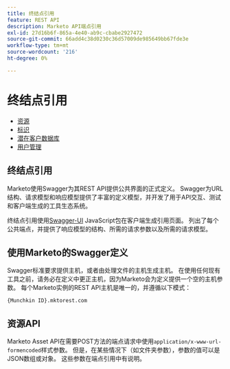 ```yaml
---
title: 终结点引用
feature: REST API
description: Marketo API端点引用
exl-id: 27d16b6f-865a-4e40-ab9c-cbabe2927472
source-git-commit: 66add4c38d0230c36d57009de985649bb67fde3e
workflow-type: tm+mt
source-wordcount: '216'
ht-degree: 0%

---
```


# 终结点引用

- [资源](https://developer.adobe.com/marketo-apis/api/asset/)
- [标识](https://developer.adobe.com/marketo-apis/api/identity/)
- [潜在客户数据库](https://developer.adobe.com/marketo-apis/api/mapi/)
- [用户管理](https://developer.adobe.com/marketo-apis/api/user/)

## 终结点引用

Marketo使用Swagger为其REST API提供公共界面的正式定义。 Swagger为URL结构、请求模型和响应模型提供了丰富的定义模型，并开发了用于API交互、测试和客户端生成的工具生态系统。

终结点引用使用[Swagger-UI](https://swagger.io/tools/swagger-ui/) JavaScript包在客户端生成引用页面。 列出了每个公共端点，并提供了响应模型的结构、所需的请求参数以及所需的请求模型。

## 使用Marketo的Swagger定义

Swagger标准要求提供主机，或者由处理文件的主机生成主机。 在使用任何现有工具之前，请务必在定义中更正主机，因为Marketo会为定义提供一个空的主机参数。 每个Marketo实例的REST API主机是唯一的，并遵循以下模式：

`{Munchkin ID}.mktorest.com`

## 资源API

Marketo Asset API在需要POST方法的端点请求中使用`application/x-www-url-formencoded`样式参数。 但是，在某些情况下（如文件夹参数），参数的值可以是JSON数组或对象。 这些参数在端点引用中有说明。
